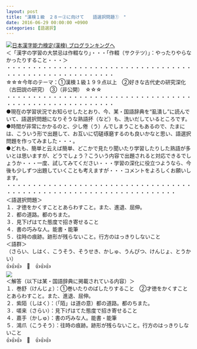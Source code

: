 ```yaml
---
layout: post
title: "漢検１級　２８ー②に向けて　　語選択問題①　"
date: 2016-06-29 00:00:00 +0900
categories: [語選択]
---
```


[![](/syuusyuu9701/assets/images/漢検１級-２８ー②に向けて-語選択問題①--br_c_3028_1.gif)](http://blog.with2.net/link.php?1659096:3028 "日本漢字能力検定(漢検) ブログランキングへ")[日本漢字能力検定(漢検) ブログランキングへ](http://blog.with2.net/link.php?1659096:3028)  
＜「漢字の学習の大禁忌は作輟なり」・・・「作輟（サクテツ）」：やったりやらなかったりすること・・・＞  
・・・・・・・・・・・・・・・・・・・・・・・・・・・・・・・・・・・・・・・・・・・・・・・・・・・・・・・・・  
☆☆☆今年のテーマ：①漢検１級１９９点以上　②好きな古代史の研究深化（古田説の研究）　③（非公開）　☆☆☆　　  
・・・・・・・・・・・・・・・・・・・・・・・・・・・・・・・・・・・・・・・・・・・・・・・・・・・・・・・・・  
●現在の学習状況でお知らせしたとおり、今、某・国語辞典を“虱潰し”に読んでいて、語選択問題になりそうな熟語抔（など）も、洗いだしているところです。  
●時間が非常にかかるのと、少し倦（う）んでしまうこともあるので、たまには、こういう形で出題して、お互いに切磋琢磨するのも良いかなと思い、語選択問題を作ってみました・・・。  
●どれも、簡単と云えば簡単、どこかで見たり聞いたり学習したりした熟語が多いとは思いますが、どうでしょう？こういう内容で出題されると対応できるでしょうか・・・一度、試してみてください・・・学習の深化に役立つようなら、今後も少しずつ出題していくことも考えますが・・・コメントをよろしくお願いします。  
・・・・・・・・・・・・・・・・・・・・・・・・・・・・・・・・・・・・・・・・・・・・・・・・・・・・・・・・・・・・・・・・・・・・・  
＜語選択問題＞  
１．才徳をかくすこととあらわすこと。また、進退、屈伸。  
２．都の道路。都のちまた。  
３．見下げはてた態度で招き寄せること　　  
４．書の巧みな人。能書・能筆  
５．往時の痕跡。跡形が残らないこと。行方のはっきりしないこと  
＜語群＞  
（さらい、しはく、こうそう、そうせき、かしゅ、うんぴつ、けんじょ、とうかい）  
👍👍👍　🐒　👍👍👍  
![](/syuusyuu9701/assets/images/漢検１級-２８ー②に向けて-語選択問題①--a2193f91833f9ce46f060ef22fb58210.png)  
＜解答（以下は某・国語辞典に掲載されている内容）＞  
１．巻舒（けんじょ）：①巻いたりのばしたりすること　②才徳をかくすこととあらわすこと。また、進退、屈伸。  
２．紫陌（しはく）：（「陌」は道の意）都の道路。都のちまた。  
３．嗟来（さらい）：見下げはてた態度で招き寄せること　　  
４．嘉手（かしゅ）：書の巧みな人。能書・能筆  
５．鴻爪（こうそう）：往時の痕跡。跡形が残らないこと。行方のはっきりしないこと  
👍👍👍　🐒　👍👍👍  